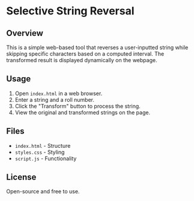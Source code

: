 # Selective String Reversal

## Overview
This is a simple web-based tool that reverses a user-inputted string while skipping specific characters based on a computed interval. The transformed result is displayed dynamically on the webpage.

## Usage
1. Open `index.html` in a web browser.
2. Enter a string and a roll number.
3. Click the "Transform" button to process the string.
4. View the original and transformed strings on the page.

## Files
- `index.html` - Structure
- `styles.css` - Styling
- `script.js` - Functionality

## License
Open-source and free to use.

